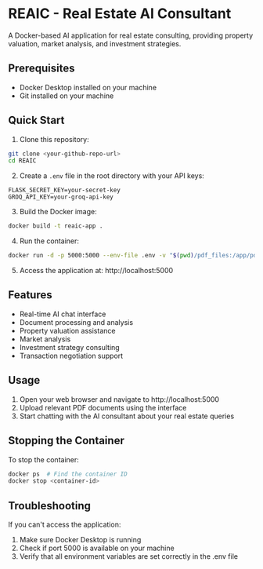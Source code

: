 # REAIC - Real Estate AI Consultant

A Docker-based AI application for real estate consulting, providing property valuation, market analysis, and investment strategies.

## Prerequisites

- Docker Desktop installed on your machine
- Git installed on your machine

## Quick Start

1. Clone this repository:
```bash
git clone <your-github-repo-url>
cd REAIC
```

2. Create a `.env` file in the root directory with your API keys:
```
FLASK_SECRET_KEY=your-secret-key
GROQ_API_KEY=your-groq-api-key
```

3. Build the Docker image:
```bash
docker build -t reaic-app .
```

4. Run the container:
```bash
docker run -d -p 5000:5000 --env-file .env -v "$(pwd)/pdf_files:/app/pdf_files" -v "$(pwd)/vector_db:/app/vector_db" -v "$(pwd)/chat_history:/app/chat_history" reaic-app
```

5. Access the application at: http://localhost:5000

## Features

- Real-time AI chat interface
- Document processing and analysis
- Property valuation assistance
- Market analysis
- Investment strategy consulting
- Transaction negotiation support

## Usage

1. Open your web browser and navigate to http://localhost:5000
2. Upload relevant PDF documents using the interface
3. Start chatting with the AI consultant about your real estate queries

## Stopping the Container

To stop the container:
```bash
docker ps  # Find the container ID
docker stop <container-id>
```

## Troubleshooting

If you can't access the application:
1. Make sure Docker Desktop is running
2. Check if port 5000 is available on your machine
3. Verify that all environment variables are set correctly in the .env file
